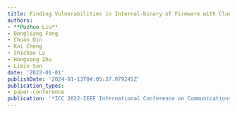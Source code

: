 ```yaml
---
title: Finding Vulnerabilities in Internal-binary of Firmware with Clues
authors:
- **Puzhuo Liu**
- Dongliang Fang
- Chuan Qin
- Kai Cheng
- Shichao Lv
- Hongsong Zhu
- Limin Sun
date: '2022-01-01'
publishDate: '2024-01-13T04:05:37.979245Z'
publication_types:
- paper-conference
publication: '*ICC 2022-IEEE International Conference on Communications*'
---
```

